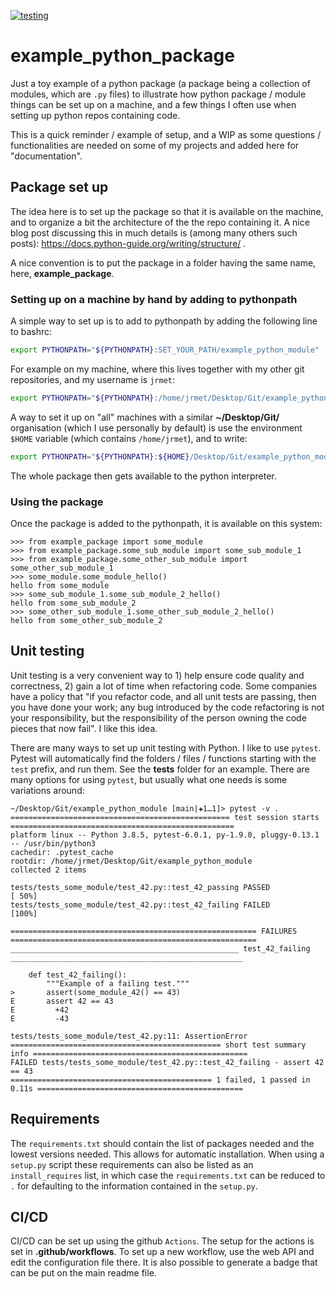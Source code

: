 [![testing](https://github.com/jerabaul29/example_python_package/actions/workflows/python-package.yml/badge.svg)](https://github.com/jerabaul29/example_python_package/actions/workflows/python-package.yml)

# example_python_package

Just a toy example of a python package (a package being a collection of modules, which are ```.py``` files) to illustrate how python package / module things can be set up on a machine, and a few things I often use when setting up python repos containing code.

This is a quick reminder / example of setup, and a WIP as some questions / functionalities are needed on some of my projects and added here for "documentation".

## Package set up

The idea here is to set up the package so that it is available on the machine, and to organize a bit the architecture of the the repo containing it. A nice blog post discussing this in much details is (among many others such posts): https://docs.python-guide.org/writing/structure/ .

A nice convention is to put the package in a folder having the same name, here, **example_package**.

### Setting up on a machine by hand by adding to pythonpath

A simple way to set up is to add to pythonpath by adding the following line to bashrc:

```bash
export PYTHONPATH="${PYTHONPATH}:SET_YOUR_PATH/example_python_module"
```

For example on my machine, where this lives together with my other git repositories, and my username is ```jrmet```:

```bash
export PYTHONPATH="${PYTHONPATH}:/home/jrmet/Desktop/Git/example_python_module"
```

A way to set it up on "all" machines with a similar **~/Desktop/Git/** organisation (which I use personally by default) is use the environment ```$HOME``` variable (which contains ```/home/jrmet```), and to write:

```bash
export PYTHONPATH="${PYTHONPATH}:${HOME}/Desktop/Git/example_python_module"
```

The whole package then gets available to the python interpreter.

### Using the package

Once the package is added to the pythonpath, it is available on this system:

```
>>> from example_package import some_module
>>> from example_package.some_sub_module import some_sub_module_1
>>> from example_package.some_other_sub_module import some_other_sub_module_1
>>> some_module.some_module_hello()
hello from some_module
>>> some_sub_module_1.some_sub_module_2_hello()
hello from some_sub_module_2
>>> some_other_sub_module_1.some_other_sub_module_2_hello()
hello from some_other_sub_module_2
```

## Unit testing

Unit testing is a very convenient way to 1) help ensure code quality and correctness, 2) gain a lot of time when refactoring code. Some companies have a policy that "if you refactor code, and all unit tests are passing, then you have done your work; any bug introduced by the code refactoring is not your responsibility, but the responsibility of the person owning the code pieces that now fail". I like this idea.

There are many ways to set up unit testing with Python. I like to use ```pytest```. Pytest will automatically find the folders / files / functions starting with the ```test``` prefix, and run them. See the **tests** folder for an example. There are many options for using ```pytest```, but usually what one needs is some variations around:

```
~/Desktop/Git/example_python_module [main|✚1…1]> pytest -v .
================================================= test session starts ==================================================
platform linux -- Python 3.8.5, pytest-6.0.1, py-1.9.0, pluggy-0.13.1 -- /usr/bin/python3
cachedir: .pytest_cache
rootdir: /home/jrmet/Desktop/Git/example_python_module
collected 2 items                                                                                                      

tests/tests_some_module/test_42.py::test_42_passing PASSED                                                       [ 50%]
tests/tests_some_module/test_42.py::test_42_failing FAILED                                                       [100%]

======================================================= FAILURES =======================================================
___________________________________________________ test_42_failing ____________________________________________________

    def test_42_failing():
        """Example of a failing test."""
>       assert(some_module_42() == 43)
E       assert 42 == 43
E         +42
E         -43

tests/tests_some_module/test_42.py:11: AssertionError
=============================================== short test summary info ================================================
FAILED tests/tests_some_module/test_42.py::test_42_failing - assert 42 == 43
============================================= 1 failed, 1 passed in 0.11s ==============================================
```

## Requirements

The ```requirements.txt``` should contain the list of packages needed and the lowest versions needed. This allows for automatic installation. When using a ```setup.py``` script these requirements can also be listed as an ```install_requires``` list, in which case the ```requirements.txt``` can be reduced to ```.``` for defaulting to the information contained in the ```setup.py```.

## CI/CD

CI/CD can be set up using the github ```Actions```. The setup for the actions is set in **.github/workflows**. To set up a new workflow, use the web API and edit the configuration file there. It is also possible to generate a badge that can be put on the main readme file.

